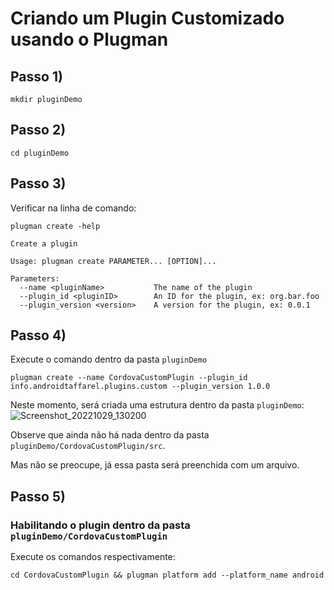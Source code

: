 # Criando um Plugin Customizado usando o Plugman

## Passo 1) 
```
mkdir pluginDemo
```

## Passo 2)
```
cd pluginDemo
```

## Passo 3)
Verificar na linha de comando:
```
plugman create -help
```

```shel 
Create a plugin

Usage: plugman create PARAMETER... [OPTION]...

Parameters:
  --name <pluginName>           The name of the plugin
  --plugin_id <pluginID>        An ID for the plugin, ex: org.bar.foo
  --plugin_version <version>    A version for the plugin, ex: 0.0.1
```
## Passo 4)
Execute o comando dentro da pasta `pluginDemo`

```
plugman create --name CordovaCustomPlugin --plugin_id info.androidtaffarel.plugins.custom --plugin_version 1.0.0
```

Neste momento, será criada uma estrutura dentro da pasta `pluginDemo`: <br/>
![Screenshot_20221029_130200](https://user-images.githubusercontent.com/7841603/198841393-d44f5807-d96b-47d3-9610-8fe995e9d527.png)

Observe que ainda não há nada dentro da pasta `pluginDemo/CordovaCustomPlugin/src`.

Mas não se preocupe, já essa pasta será preenchida com um arquivo.

## Passo 5)
### Habilitando o plugin dentro da pasta `pluginDemo/CordovaCustomPlugin`
Execute os comandos respectivamente:
```
cd CordovaCustomPlugin && plugman platform add --platform_name android
```


